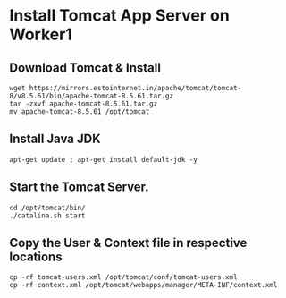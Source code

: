 # Install Tomcat App Server on Worker1 

## Download Tomcat & Install 
```
wget https://mirrors.estointernet.in/apache/tomcat/tomcat-8/v8.5.61/bin/apache-tomcat-8.5.61.tar.gz
tar -zxvf apache-tomcat-8.5.61.tar.gz
mv apache-tomcat-8.5.61 /opt/tomcat

```

## Install Java JDK 
```
apt-get update ; apt-get install default-jdk -y
```

## Start the Tomcat Server.
```
cd /opt/tomcat/bin/
./catalina.sh start
```

## Copy the User & Context file in respective locations
```
cp -rf tomcat-users.xml /opt/tomcat/conf/tomcat-users.xml
cp -rf context.xml /opt/tomcat/webapps/manager/META-INF/context.xml
```

